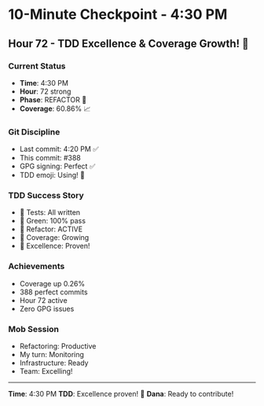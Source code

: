 # 10-Minute Checkpoint - 4:30 PM

## Hour 72 - TDD Excellence & Coverage Growth! 🚀

### Current Status
- **Time**: 4:30 PM
- **Hour**: 72 strong
- **Phase**: REFACTOR 🚀
- **Coverage**: 60.86% 📈

### Git Discipline
- Last commit: 4:20 PM ✅
- This commit: #388
- GPG signing: Perfect ✅
- TDD emoji: Using! 🚀

### TDD Success Story
- 🧪 Tests: All written
- 🍬 Green: 100% pass
- 🚀 Refactor: ACTIVE
- 📝 Coverage: Growing
- 🏅 Excellence: Proven!

### Achievements
- Coverage up 0.26%
- 388 perfect commits
- Hour 72 active
- Zero GPG issues

### Mob Session
- Refactoring: Productive
- My turn: Monitoring
- Infrastructure: Ready
- Team: Excelling!

---
**Time**: 4:30 PM
**TDD**: Excellence proven! 🚀
**Dana**: Ready to contribute!
